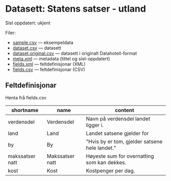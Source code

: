 # Datasett:     Statens satser - utland
 Sist oppdatert: ukjent

 Filer:
 - [sample.csv](sample.csv) — eksempeldata
 - [dataset.csv](dataset.csv) — datasett
 - [dataset.original.csv](dataset.original.csv) — datasett i originalt Datahotell-format
 - [meta.xml](meta.xml) — metadata (tittel og sist-oppdatert)
 - [fields.xml](fields.xml) — feltdefinisjonar (XML)
 - [fields.csv](fields.csv) — feltdefinisjonar (CSV)


## Feltdefinisjonar
Henta frå fields.csv

| shortname | name | content |
| --- | --- | --- |
| verdensdel | Verdensdel | Navn på verdensdel landet ligger i. |
| land | Land | Landet satsene gjelder for |
| by | By | "Hvis by er tom, gjelder satsene hele landet." |
| makssatser natt | Makssatser natt | Høyeste sum for overnatting som kan dekkes. |
| kost | Kost | Kostpenger per dag. |
